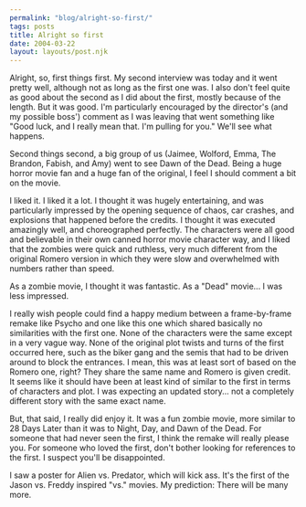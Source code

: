 ```yaml
---
permalink: "blog/alright-so-first/"
tags: posts
title: Alright so first
date: 2004-03-22
layout: layouts/post.njk
---
```


Alright, so, first things first. My second interview was today and it went pretty well, although not as long as the first one was. I also don't feel quite as good about the second as I did about the first, mostly because of the length. But it was good. I'm particularly encouraged by the director's (and my possible boss') comment as I was leaving that went something like "Good luck, and I really mean that. I'm pulling for you." We'll see what happens.

Second things second, a big group of us (Jaimee, Wolford, Emma, The Brandon, Fabish, and Amy) went to see Dawn of the Dead. Being a huge horror movie fan and a huge fan of the original, I feel I should comment a bit on the movie.

I liked it. I liked it a lot. I thought it was hugely entertaining, and was particularly impressed by the opening sequence of chaos, car crashes, and explosions that happened before the credits. I thought it was executed amazingly well, and choreographed perfectly. The characters were all good and believable in their own canned horror movie character way, and I liked that the zombies were quick and ruthless, very much different from the original Romero version in which they were slow and overwhelmed with numbers rather than speed.

As a zombie movie, I thought it was fantastic. As a "Dead" movie... I was less impressed. 

I really wish people could find a happy medium between a frame-by-frame remake like Psycho and one like this one which shared basically no similarities with the first one. None of the characters were the same except in a very vague way. None of the original plot twists and turns of the first occurred here, such as the biker gang and the semis that had to be driven around to block the entrances. I mean, this was at least sort of based on the Romero one, right? They share the same name and Romero is given credit. It seems like it should have been at least kind of similar to the first in terms of characters and plot. I was expecting an updated story... not a completely different story with the same exact name. 

But, that said, I really did enjoy it. It was a fun zombie movie, more similar to 28 Days Later than it was to Night, Day, and Dawn of the Dead. For someone that had never seen the first, I think the remake will really please you. For someone who loved the first, don't bother looking for references to the first. I suspect you'll be disappointed.

I saw a poster for Alien vs. Predator, which will kick ass. It's the first of the Jason vs. Freddy inspired "vs." movies. My prediction: There will be many more.
